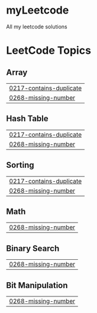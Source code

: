 # myLeetcode
All my leetcode solutions

<!---LeetCode Topics Start-->
# LeetCode Topics
## Array
|  |
| ------- |
| [0217-contains-duplicate](https://github.com/Adehwam21/myLeetcode/tree/master/0217-contains-duplicate) |
| [0268-missing-number](https://github.com/Adehwam21/myLeetcode/tree/master/0268-missing-number) |
## Hash Table
|  |
| ------- |
| [0217-contains-duplicate](https://github.com/Adehwam21/myLeetcode/tree/master/0217-contains-duplicate) |
| [0268-missing-number](https://github.com/Adehwam21/myLeetcode/tree/master/0268-missing-number) |
## Sorting
|  |
| ------- |
| [0217-contains-duplicate](https://github.com/Adehwam21/myLeetcode/tree/master/0217-contains-duplicate) |
| [0268-missing-number](https://github.com/Adehwam21/myLeetcode/tree/master/0268-missing-number) |
## Math
|  |
| ------- |
| [0268-missing-number](https://github.com/Adehwam21/myLeetcode/tree/master/0268-missing-number) |
## Binary Search
|  |
| ------- |
| [0268-missing-number](https://github.com/Adehwam21/myLeetcode/tree/master/0268-missing-number) |
## Bit Manipulation
|  |
| ------- |
| [0268-missing-number](https://github.com/Adehwam21/myLeetcode/tree/master/0268-missing-number) |
<!---LeetCode Topics End-->